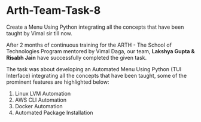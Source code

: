# Arth-Team-Task-8
Create a Menu Using Python integrating all the concepts that have been taught by Vimal sir till now. 

After 2 months of continuous training for the ARTH - The School of Technologies Program mentored by Vimal Daga, our team, <b>Lakshya Gupta & Risabh Jain</b> have successfully completed the given task.

The task was about developing an Automated Menu Using Python (TUI Interface) integrating all the concepts that have been taught, some of the prominent features are highlighted below:

1. Linux LVM Automation
2. AWS CLI Automation
3. Docker Automation
4. Automated Package Installation
